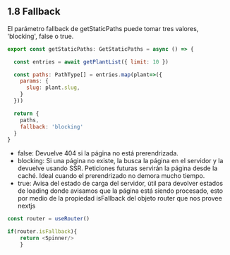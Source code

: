 ## 1.8 Fallback

El parámetro fallback de getStaticPaths puede tomar tres valores,
'blocking', false o true.

``` javascript
export const getStaticPaths: GetStaticPaths = async () => {

  const entries = await getPlantList({ limit: 10 })

  const paths: PathType[] = entries.map(plant=>({
    params: {
      slug: plant.slug,
    }
  }))

  return {
    paths,
    fallback: 'blocking'
  }
}
```

-   false: Devuelve 404 si la página no está prerendrizada.
-   blocking: Si una página no existe, la busca la página en el servidor
    y la devuelve usando SSR. Peticiones futuras servirán la página
    desde la caché. Ideal cuando el prerendrizado no demora mucho
    tiempo.
-   true: Avisa del estado de carga del servidor, útil para devolver
    estados de loading donde avisamos que la página está siendo
    procesado, esto por medio de la propiedad isFallback del objeto
    router que nos provee nextjs

``` javascript
const router = useRouter()

if(router.isFallback){
    return <Spinner/>
    }
```

